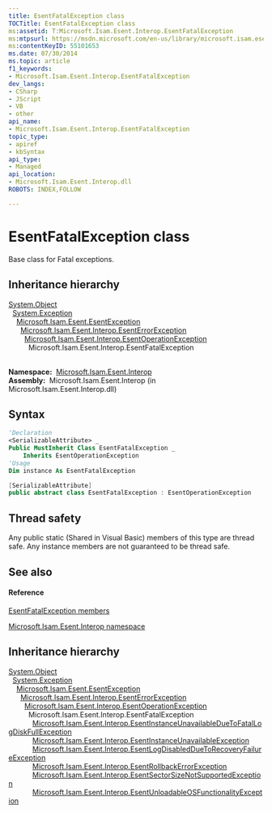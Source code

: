 ```yaml
---
title: EsentFatalException class
TOCTitle: EsentFatalException class
ms:assetid: T:Microsoft.Isam.Esent.Interop.EsentFatalException
ms:mtpsurl: https://msdn.microsoft.com/en-us/library/microsoft.isam.esent.interop.esentfatalexception(v=EXCHG.10)
ms:contentKeyID: 55101653
ms.date: 07/30/2014
ms.topic: article
f1_keywords:
- Microsoft.Isam.Esent.Interop.EsentFatalException
dev_langs:
- CSharp
- JScript
- VB
- other
api_name: 
- Microsoft.Isam.Esent.Interop.EsentFatalException
topic_type: 
- apiref
- kbSyntax
api_type: 
- Managed
api_location: 
- Microsoft.Isam.Esent.Interop.dll
ROBOTS: INDEX,FOLLOW

---
```


# EsentFatalException class

Base class for Fatal exceptions.

## Inheritance hierarchy

[System.Object](https://docs.microsoft.com/dotnet/api/system.object?redirectedfrom=MSDN)  
  [System.Exception](https://docs.microsoft.com/dotnet/api/system.exception?redirectedfrom=MSDN)  
    [Microsoft.Isam.Esent.EsentException](dn292088\(v=exchg.10\).md)  
      [Microsoft.Isam.Esent.Interop.EsentErrorException](dn274314\(v=exchg.10\).md)  
        [Microsoft.Isam.Esent.Interop.EsentOperationException](dn319727\(v=exchg.10\).md)  
          Microsoft.Isam.Esent.Interop.EsentFatalException  
            

**Namespace:**  [Microsoft.Isam.Esent.Interop](hh596136\(v=exchg.10\).md)  
**Assembly:**  Microsoft.Isam.Esent.Interop (in Microsoft.Isam.Esent.Interop.dll)

## Syntax

``` vb
'Declaration
<SerializableAttribute> _
Public MustInherit Class EsentFatalException _
    Inherits EsentOperationException
'Usage
Dim instance As EsentFatalException
```

``` csharp
[SerializableAttribute]
public abstract class EsentFatalException : EsentOperationException
```

## Thread safety

Any public static (Shared in Visual Basic) members of this type are thread safe. Any instance members are not guaranteed to be thread safe.

## See also

#### Reference

[EsentFatalException members](dn274275\(v=exchg.10\).md)

[Microsoft.Isam.Esent.Interop namespace](hh596136\(v=exchg.10\).md)

## Inheritance hierarchy

[System.Object](https://docs.microsoft.com/dotnet/api/system.object?redirectedfrom=MSDN)  
  [System.Exception](https://docs.microsoft.com/dotnet/api/system.exception?redirectedfrom=MSDN)  
    [Microsoft.Isam.Esent.EsentException](dn292088\(v=exchg.10\).md)  
      [Microsoft.Isam.Esent.Interop.EsentErrorException](dn274314\(v=exchg.10\).md)  
        [Microsoft.Isam.Esent.Interop.EsentOperationException](dn319727\(v=exchg.10\).md)  
          Microsoft.Isam.Esent.Interop.EsentFatalException  
            [Microsoft.Isam.Esent.Interop.EsentInstanceUnavailableDueToFatalLogDiskFullException](dn319387\(v=exchg.10\).md)  
            [Microsoft.Isam.Esent.Interop.EsentInstanceUnavailableException](dn319441\(v=exchg.10\).md)  
            [Microsoft.Isam.Esent.Interop.EsentLogDisabledDueToRecoveryFailureException](dn334591\(v=exchg.10\).md)  
            [Microsoft.Isam.Esent.Interop.EsentRollbackErrorException](dn350592\(v=exchg.10\).md)  
            [Microsoft.Isam.Esent.Interop.EsentSectorSizeNotSupportedException](dn350610\(v=exchg.10\).md)  
            [Microsoft.Isam.Esent.Interop.EsentUnloadableOSFunctionalityException](dn350835\(v=exchg.10\).md)


